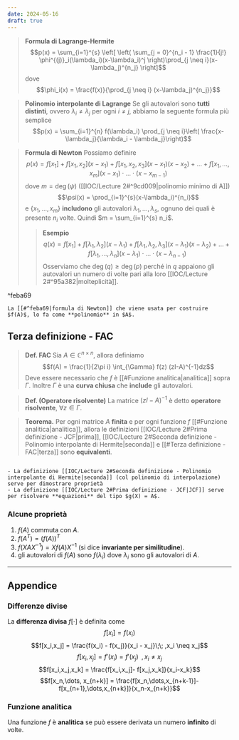 ```yaml
---
date: 2024-05-16
draft: true
---
```

> **Formula di Lagrange-Hermite**
> $$p(x) = \sum_{i=1}^{s} \left[ \left( \sum_{j = 0}^{n_i - 1} \frac{1}{j!} \phi^{(j)}_i(\lambda_i)(x-\lambda_i)^j \right)\prod_{j \neq i}(x-\lambda_j)^{n_j} \right]$$
> dove
> $$\phi_i(x) = \frac{f(x)}{\prod_{j \neq i} (x-\lambda_j)^{n_j}}$$

> **Polinomio interpolante di Lagrange**
> Se gli autovalori sono **tutti distinti**, ovvero $\lambda_i \neq \lambda_j$ per ogni $i \neq j$, abbiamo la seguente formula più semplice
> $$p(x) = \sum_{i=1}^{n} f(\lambda_i) \prod_{j \neq i}\left( \frac{x-\lambda_j}{\lambda_i - \lambda_j}\right)$$

> **Formula di Newton**
> Possiamo definire
> $$p(x) = f[x_1] + f[x_1,x_2](x-x_1) + f[x_1,x_2,x_3](x-x_1)(x-x_2) + \dots + f[x_1,\dots,x_m
> ](x-x_1) \cdot \dots \cdot (x-x_{m-1})$$
> dove $m = \deg(\psi)$ ([[IOC/Lecture 2#^9cd009|polinomio minimo di A]]) $$\psi(x) = \prod_{i=1}^{s}(x-\lambda_i)^{n_i}$$ e $\{ x_1, ..., x_m\}$ **includono** gli autovalori $\lambda_1, ..., \lambda_s$, ognuno dei quali è presente $n_i$ volte.
> Quindi $m = \sum_{i=1}^{s} n_i$.
> > **Esempio**
> > $$q(x) = f[x_1] + f[\lambda_1,\lambda_2](x-\lambda_1) + f[\lambda_1,\lambda_2,\lambda_3](x-\lambda_1)(x-\lambda_2) + \dots + f[\lambda_1,\dots,\lambda_n](x-\lambda_1) \cdot \dots \cdot (x-\lambda_{n-1})$$
> > Osserviamo che $\deg(q) \geq \deg(p)$ perché in $q$ appaiono gli autovalori un numero di volte pari alla loro [[IOC/Lecture 2#^95a382|molteplicità]].
> 

^feba69

```ad-note
La [[#^feba69|formula di Newton]] che viene usata per costruire $f(A)$, lo fa come **polinomio** in $A$.
```


## Terza definizione - FAC

> **Def. FAC**
> Sia $A \in \mathbb{C}^{n \times n}$, allora definiamo
> $$f(A) = \frac{1}{2\pi i} \int_{\Gamma} f(z) (zI-A)^{-1}dz$$
> Deve essere necessario che $f$ è [[#Funzione analitica|analitica]] sopra $\Gamma$. Inoltre $\Gamma$ è una **curva chiusa** che **include** gli autovalori.

> **Def. (Operatore risolvente)**
> La matrice $(zI-A)^{-1}$ è detto **operatore risolvente**, $\forall z \in \Gamma$.

> **Teorema.**
> Per ogni matrice $A$ **finita** e per ogni funzione $f$ [[#Funzione analitica|analitica]], allora le definizioni [[IOC/Lecture 2#Prima definizione - JCF|prima]], [[IOC/Lecture 2#Seconda definizione - Polinomio interpolante di Hermite|seconda]] e [[#Terza definizione - FAC|terza]] sono **equivalenti**.

```ad-note

- La definizione [[IOC/Lecture 2#Seconda definizione - Polinomio interpolante di Hermite|seconda]] (col polinomio di interpolazione) serve per dimostrare proprietà
- La definizione [[IOC/Lecture 2#Prima definizione - JCF|JCF]] serve per risolvere **equazioni** del tipo $g(X) = A$.
```

### Alcune proprietà
1. $f(A)$ commuta con $A$.
2. $f(A^T) = (f(A))^T$
3. $f(XAX^{-1}) = Xf(A)X^{-1}$ (si dice **invariante per similitudine**).
4. gli autovalori di $f(A)$ sono $f(\lambda_i)$ dove $\lambda_i$ sono gli autovalori di $A$.

-----
## Appendice

### Differenze divise
La **differenza divisa** $f[ \cdot ]$ è definita come
$$f[x_i] = f(x_i)$$
$$f[x_i,x_j] = \frac{f(x_i) - f(x_j)}{x_i - x_j}\;\; ,x_i \neq x_j$$
$$f[x_i,x_j] = f'(x_i) = f'(x_j)\;\; ,x_i \neq x_j$$
$$f[x_i,x_j,x_k] = \frac{f[x_i,x_j]- f[x_j,x_k]}{x_i-x_k}$$
$$f[x_n,\dots, x_{n+k}] = \frac{f[x_n,\dots,x_{n+k-1}]- f[x_{n+1},\dots,x_{n+k}]}{x_n-x_{n+k}}$$

### Funzione analitica
Una funzione $f$ è **analitica** se può essere derivata un numero **infinito** di volte.
